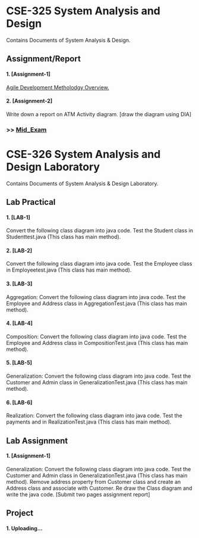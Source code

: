 # CSE-325 System Analysis and Design
Contains Documents of System Analysis & Design. 

## Assignment/Report
#### 1. [Assignment-1]
[Agile Development Metholodgy Overview.](https://github.com/MinulHassanLizon/System-Analysis-and-Design/blob/MinulHassanLizon-Assignment-1/Agile%20development.pdf/)
#### 2. [Assignment-2]
Write down a report on ATM Activity diagram. [draw the diagram using DIA]

### >> [Mid_Exam](https://github.com/MinulHassanLizon/System-Analysis-and-Design/blob/MinulHassanLizon-Assignment-1/Mid_lizon.pdf)

# CSE-326 System Analysis and Design Laboratory 
Contains Documents of System Analysis & Design Laboratory. 

## Lab Practical
#### 1. [LAB-1]
Convert the following class diagram into java code. Test the Student class in Studenttest.java
(This class has main method).
#### 2. [LAB-2]
Convert the following class diagram into java code. Test the Employee class in
Employeetest.java (This class has main method).
#### 3. [LAB-3]
Aggregation: Convert the following class diagram into java code. Test the Employee and
Address class in AggregationTest.java (This class has main method).
#### 4. [LAB-4]
Composition: Convert the following class diagram into java code. Test the Employee and
Address class in CompositionTest.java (This class has main method).
#### 5. [LAB-5]
Generalization: Convert the following class diagram into java code. Test the Customer
and Admin class in GeneralizationTest.java (This class has main method).
#### 6. [LAB-6]
Realization: Convert the following class diagram into java code. Test the payments and in
RealizationTest.java (This class has main method).

## Lab Assignment
#### 1. [Assignment-1]
Generalization: Convert the following class diagram into java code. Test the Customer
and Admin class in GeneralizationTest.java (This class has main method).
Remove address property from Customer class and create an Address class and associate with
Customer. Re draw the Class diagram and write the java code. [Submit two pages assignment
report]


## Project 
#### 1. Uploading...

